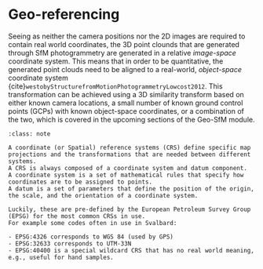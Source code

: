 # Geo-referencing

Seeing as neither the camera positions nor the 2D images are required to contain real world coordinates, the 3D point clounds that are generated through SfM photogrammetry are generated in a relative *image-space* coordinate system.
This means that in order to be quantitative, the generated point clouds need to be aligned to a real-world, *object-space* coordinate system {cite}`westobyStructurefromMotionPhotogrammetryLowcost2012`.
This transformation can be achieved using a 3D similarity transform based on either known camera locations, a small number of known ground control points (GCPs) with known object-space coordinates, or a combination of the two, which is covered in the upcoming sections of the Geo-SfM module.

```{admonition} Coordinate reference systems
:class: note

A coordinate (or Spatial) reference systems (CRS) define specific map projections and the transformations that are needed between different systems.
A CRS is always composed of a coordinate system and datum component.
A coordinate system is a set of mathematical rules that specify how coordinates are to be assigned to points.
A datum is a set of parameters that define the position of the origin, the scale, and the orientation of a coordinate system.

Luckily, these are pre-defined by the European Petroleum Survey Group (EPSG) for the most common CRSs in use.
For example some codes often in use in Svalbard:

- EPSG:4326 corresponds to WGS 84 (used by GPS)
- EPSG:32633 corresponds to UTM-33N
- EPSG:40400 is a special wildcard CRS that has no real world meaning, e.g., useful for hand samples.
```

